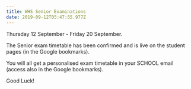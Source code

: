 ```yaml
---
title: WHS Senior Examinations
date: 2019-09-12T05:47:55.977Z
---
```

Thursday 12 September - Friday 20 September.

The Senior exam timetable has been confirmed and is live on the student pages (in the Google bookmarks).

You will all get a personalised exam timetable in your SCHOOL email (access also in the Google bookmarks).

Good Luck!
